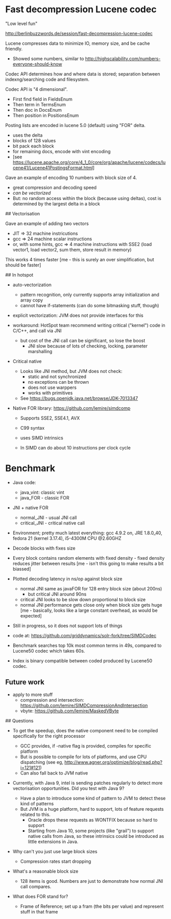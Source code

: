 # Fast decompression Lucene codec

"Low level fun"

http://berlinbuzzwords.de/session/fast-decompression-lucene-codec

Lucene compresses data to minimize IO, memory size, and be cache friendly.
 - Showed some numbers, similar to http://highscalability.com/numbers-everyone-should-know

Codec API determines how and where data is stored; separation between indexng/searching code and filesystem.

Codec API is "4 dimensional".

 - First find field in FieldsEnum
 - Then term in TermsEnum
 - Then doc in DocsEnum
 - Then position in PositionsEnum

Posting lists are encoded in lucene 5.0 (default) using "FOR" delta.

 - uses the delta
 - blocks of 128 values
 - bit pack each block
 - for remaining docs, encode with vint encoding
 - [see https://lucene.apache.org/core/4_1_0/core/org/apache/lucene/codecs/lucene41/Lucene41PostingsFormat.html]

Gave an example of encoding 10 numbers with block size of 4.

 - great compression and decoding speed
 - *can be vectorized*
 - But: no random access within the block (because using deltas), cost is determined by the largest delta in a block

## Vectorisation

Gave an example of adding two vectors
 - JIT => 32 machine instricutions
 - gcc => 24 machine scalar instructions
 - or, with some hints, gcc => 4 machine instructions with SSE2 (load vector1, load vector2, sum them, store result in memory)

This works 4 times faster [me - this is surely an over simplification, but should be faster]

## In hotspot

 - auto-vectorization
   - pattern recognition, only currently supports array initialization and array copy
   - cannot have if-statements (can do some bitmasking stuff, though)
 - explicit vectorization: JVM does not provide interfaces for this

 - workaround: HotSpot team recommend writing critical ("kernel") code in C/C++, and call via JNI
   - but cost of the JNI call can be significant, so lose the boost
     - JNI slow because of lots of checking, locking, parameter marshalling

 - Critical native
   - Looks like JNI method, but JVM does not check:
     - static and not synchronized
     - no exceptions can be thrown
     - does not use warppers
     - works with primitives
   - See https://bugs.openjdk.java.net/browse/JDK-7013347

 - Native FOR library: https://github.com/lemire/simdcomp
   - Supports SSE2, SSE4.1, AVX
   - C99 syntax
   - uses SIMD intrinsics

   - In SIMD can do about 10 instructions per clock cycle

# Benchmark

 - Java code:
   - java_vint: classic vint
   - java_FOR - classic FOR
 - JNI + native FOR
   - normal_JNI - usual JNI call
   - critical_JNI - critical native call

 - Environment; pretty much latest everything: gcc 4.9.2 on, JRE 1.8.0_40, fedora 21 (kernel 3.17.4), i5-4300M CPU @2.60GHZ

 - Decode blocks with fixes size
 - Every block contains random elements with fixed density - fixed density reduces jitter between results [me - isn't this going to make results a bit biassed]

 - Plotted decoding latency in ns/op  against  block size
   - normal JNI same as javaFOR for 128 entry block size (about 200ns)
     - but critical JNI around 90ns
   - critical JNI looks to be slow down proportional to block size
   - normal JNI performance gets close only when block size gets huge [me - basically, looks like a large constant overhead, as would be expected]

 - Still in progress, so it does not support lots of things
 - code at: https://github.com/griddynamics/solr-fork/tree/SIMDCodec
 - Benchmark searches top 10k most common terms in 49s, compared to Lucene50 codec which takes 60s.
 - Index is binary compatible between coded produced by Lucene50 codec.

## Future work

 - apply to more stuff
   - compression and intersection: https://github.com/lemire/SIMDCompressionAndIntersection
   - vbyte: https://github.com/lemire/MaskedVByte

## Questions

 - To get the speedup, does the native component need to be compiled specifically for the right processor
   - GCC provides, if -native flag is provided, compiles for specific platform
   - But is possible to compile for lots of platforms, and use CPU dispatching (see eg, http://www.agner.org/optimize/blog/read.php?i=121#121)
   - Can also fall back to JVM native

 - Currently, with Java 9, intel is sending patches regularly to detect more vectorisation opportunities.  Did you test with Java 9?
   - Have a plan to introduce some kind of pattern to JVM to detect these kind of patterns
   - But JVM is a huge platform, hard to support, lots of feature requests related to this.
     - Oracle drops these requests as WONTFIX because so hard to support
     - Starting from Java 10, some projects (like "grail") to support native calls from Java, so these intrinsics could be introduced as little extensions in Java.

 - Why can't you just use large block sizes
   - Compression rates start dropping
 - What's a reasonable block size
   - 128 items is good.  Numbers are just to demonstrate how normal JNI call compares.

 - What does FOR stand for?
   - Frame of Reference; set up a fram (the bits per value) and represent stuff in that frame
